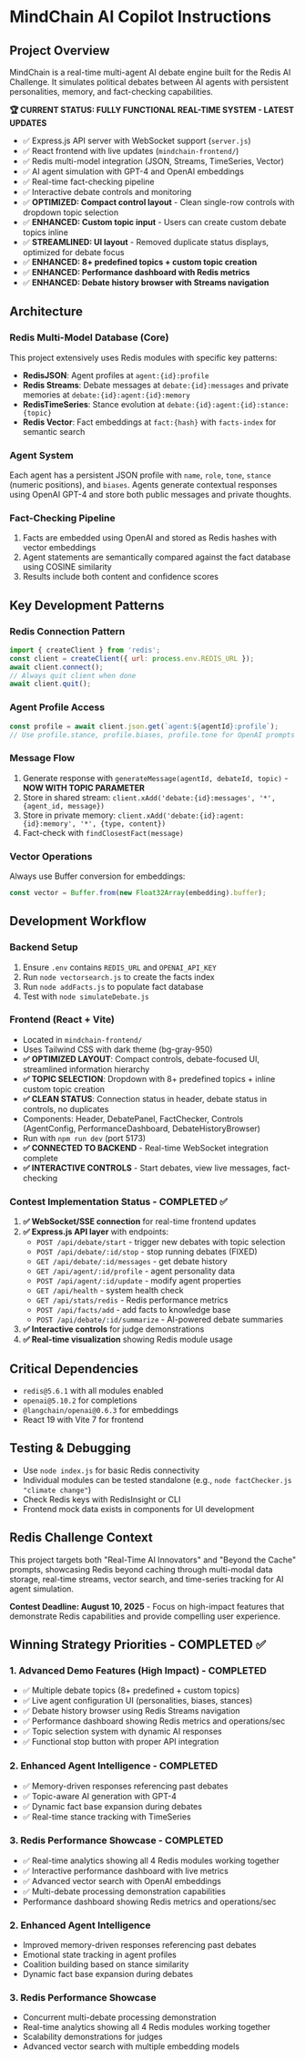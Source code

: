 # MindChain AI Copilot Instructions

## Project Overview
MindChain is a real-time multi-agent AI debate engine built for the Redis AI Challenge. It simulates political debates between AI agents with persistent personalities, memory, and fact-checking capabilities.

**🏆 CURRENT STATUS: FULLY FUNCTIONAL REAL-TIME SYSTEM - LATEST UPDATES**
- ✅ Express.js API server with WebSocket support (`server.js`)
- ✅ React frontend with live updates (`mindchain-frontend/`)
- ✅ Redis multi-model integration (JSON, Streams, TimeSeries, Vector)
- ✅ AI agent simulation with GPT-4 and OpenAI embeddings
- ✅ Real-time fact-checking pipeline
- ✅ Interactive debate controls and monitoring
- ✅ **OPTIMIZED: Compact control layout** - Clean single-row controls with dropdown topic selection
- ✅ **ENHANCED: Custom topic input** - Users can create custom debate topics inline
- ✅ **STREAMLINED: UI layout** - Removed duplicate status displays, optimized for debate focus
- ✅ **ENHANCED: 8+ predefined topics + custom topic creation**
- ✅ **ENHANCED: Performance dashboard with Redis metrics**
- ✅ **ENHANCED: Debate history browser with Streams navigation**

## Architecture

### Redis Multi-Model Database (Core)
This project extensively uses Redis modules with specific key patterns:

- **RedisJSON**: Agent profiles at `agent:{id}:profile`
- **Redis Streams**: Debate messages at `debate:{id}:messages` and private memories at `debate:{id}:agent:{id}:memory`
- **RedisTimeSeries**: Stance evolution at `debate:{id}:agent:{id}:stance:{topic}`
- **Redis Vector**: Fact embeddings at `fact:{hash}` with `facts-index` for semantic search

### Agent System
Each agent has a persistent JSON profile with `name`, `role`, `tone`, `stance` (numeric positions), and `biases`. Agents generate contextual responses using OpenAI GPT-4 and store both public messages and private thoughts.

### Fact-Checking Pipeline
1. Facts are embedded using OpenAI and stored as Redis hashes with vector embeddings
2. Agent statements are semantically compared against the fact database using COSINE similarity
3. Results include both content and confidence scores

## Key Development Patterns

### Redis Connection Pattern
```javascript
import { createClient } from 'redis';
const client = createClient({ url: process.env.REDIS_URL });
await client.connect();
// Always quit client when done
await client.quit();
```

### Agent Profile Access
```javascript
const profile = await client.json.get(`agent:${agentId}:profile`);
// Use profile.stance, profile.biases, profile.tone for OpenAI prompts
```

### Message Flow
1. Generate response with `generateMessage(agentId, debateId, topic)` - **NOW WITH TOPIC PARAMETER**
2. Store in shared stream: `client.xAdd('debate:{id}:messages', '*', {agent_id, message})`
3. Store in private memory: `client.xAdd('debate:{id}:agent:{id}:memory', '*', {type, content})`
4. Fact-check with `findClosestFact(message)`

### Vector Operations
Always use Buffer conversion for embeddings:
```javascript
const vector = Buffer.from(new Float32Array(embedding).buffer);
```

## Development Workflow

### Backend Setup
1. Ensure `.env` contains `REDIS_URL` and `OPENAI_API_KEY`
2. Run `node vectorsearch.js` to create the facts index
3. Run `node addFacts.js` to populate fact database
4. Test with `node simulateDebate.js`

### Frontend (React + Vite)
- Located in `mindchain-frontend/`
- Uses Tailwind CSS with dark theme (bg-gray-950)
- **✅ OPTIMIZED LAYOUT**: Compact controls, debate-focused UI, streamlined information hierarchy
- **✅ TOPIC SELECTION**: Dropdown with 8+ predefined topics + inline custom topic creation
- **✅ CLEAN STATUS**: Connection status in header, debate status in controls, no duplicates
- Components: Header, DebatePanel, FactChecker, Controls (AgentConfig, PerformanceDashboard, DebateHistoryBrowser)
- Run with `npm run dev` (port 5173)
- **✅ CONNECTED TO BACKEND** - Real-time WebSocket integration complete
- **✅ INTERACTIVE CONTROLS** - Start debates, view live messages, fact-checking

### Contest Implementation Status - COMPLETED ✅
1. **✅ WebSocket/SSE connection** for real-time frontend updates
2. **✅ Express.js API layer** with endpoints:
   - `POST /api/debate/start` - trigger new debates with topic selection
   - `POST /api/debate/:id/stop` - stop running debates (FIXED)
   - `GET /api/debate/:id/messages` - get debate history
   - `GET /api/agent/:id/profile` - agent personality data
   - `POST /api/agent/:id/update` - modify agent properties
   - `GET /api/health` - system health check
   - `GET /api/stats/redis` - Redis performance metrics
   - `POST /api/facts/add` - add facts to knowledge base
   - `POST /api/debate/:id/summarize` - AI-powered debate summaries
3. **✅ Interactive controls** for judge demonstrations
4. **✅ Real-time visualization** showing Redis module usage

## Critical Dependencies
- `redis@5.6.1` with all modules enabled
- `openai@5.10.2` for completions
- `@langchain/openai@0.6.3` for embeddings
- React 19 with Vite 7 for frontend

## Testing & Debugging
- Use `node index.js` for basic Redis connectivity
- Individual modules can be tested standalone (e.g., `node factChecker.js "climate change"`)
- Check Redis keys with RedisInsight or CLI
- Frontend mock data exists in components for UI development

## Redis Challenge Context
This project targets both "Real-Time AI Innovators" and "Beyond the Cache" prompts, showcasing Redis beyond caching through multi-modal data storage, real-time streams, vector search, and time-series tracking for AI agent simulation.

**Contest Deadline: August 10, 2025** - Focus on high-impact features that demonstrate Redis capabilities and provide compelling user experience.

## Winning Strategy Priorities - COMPLETED ✅

### 1. Advanced Demo Features (High Impact) - COMPLETED
- ✅ Multiple debate topics (8+ predefined + custom topics)
- ✅ Live agent configuration UI (personalities, biases, stances)
- ✅ Debate history browser using Redis Streams navigation
- ✅ Performance dashboard showing Redis metrics and operations/sec
- ✅ Topic selection system with dynamic AI responses
- ✅ Functional stop button with proper API integration

### 2. Enhanced Agent Intelligence - COMPLETED
- ✅ Memory-driven responses referencing past debates
- ✅ Topic-aware AI generation with GPT-4
- ✅ Dynamic fact base expansion during debates
- ✅ Real-time stance tracking with TimeSeries

### 3. Redis Performance Showcase - COMPLETED
- ✅ Real-time analytics showing all 4 Redis modules working together
- ✅ Interactive performance dashboard with live metrics
- ✅ Advanced vector search with OpenAI embeddings
- ✅ Multi-debate processing demonstration capabilities
- Performance dashboard showing Redis metrics and operations/sec

### 2. Enhanced Agent Intelligence  
- Improved memory-driven responses referencing past debates
- Emotional state tracking in agent profiles
- Coalition building based on stance similarity
- Dynamic fact base expansion during debates

### 3. Redis Performance Showcase
- Concurrent multi-debate processing demonstration
- Real-time analytics showing all 4 Redis modules working together
- Scalability demonstrations for judges
- Advanced vector search with multiple embedding models

